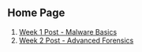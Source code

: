 ## Home Page
1.  [Week 1 Post - Malware Basics](Week1/malware_basics.md)
2.  [Week 2 Post - Advanced Forensics](pages/adv_forensics.md)
